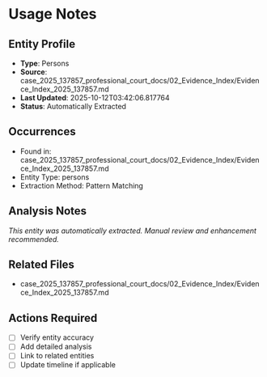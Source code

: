 # Usage Notes

## Entity Profile
- **Type**: Persons
- **Source**: case_2025_137857_professional_court_docs/02_Evidence_Index/Evidence_Index_2025_137857.md
- **Last Updated**: 2025-10-12T03:42:06.817764
- **Status**: Automatically Extracted

## Occurrences
- Found in: case_2025_137857_professional_court_docs/02_Evidence_Index/Evidence_Index_2025_137857.md
- Entity Type: persons
- Extraction Method: Pattern Matching

## Analysis Notes
*This entity was automatically extracted. Manual review and enhancement recommended.*

## Related Files
- case_2025_137857_professional_court_docs/02_Evidence_Index/Evidence_Index_2025_137857.md

## Actions Required
- [ ] Verify entity accuracy
- [ ] Add detailed analysis
- [ ] Link to related entities
- [ ] Update timeline if applicable
